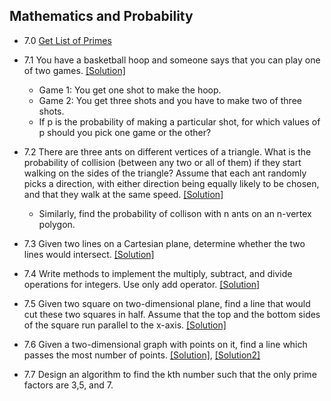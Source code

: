 ## Mathematics and Probability

- 7.0 [Get List of Primes](../code/7.0.java)
- 7.1 You have a basketball hoop and someone says that you can play one of two games. [[Solution]](../code/7.1.md)
  - Game 1: You get one shot to make the hoop.
  - Game 2: You get three shots and you have to make two of three shots.
  - If p is the probability of making a particular shot, for which values of p should you pick one game or the other?

- 7.2 There are three ants on different vertices of a triangle. What is the probability of collision (between any two or all of them) if they start walking on the sides of the triangle? Assume that each ant randomly picks a direction, with either direction being equally likely to be chosen, and that they walk at the same speed. [[Solution]](../code/7.2.md)
  - Similarly, find the probability of collison with n ants on an n-vertex polygon.

- 7.3 Given two lines on a Cartesian plane, determine whether the two lines would intersect. [[Solution]](../code/7.3.java)

- 7.4 Write methods to implement the multiply, subtract, and divide operations for integers. Use only add operator. [[Solution]](../code/7.4.java)

- 7.5 Given two square on two-dimensional plane, find a line that would cut these two squares in half. Assume that the top and the bottom sides of the square run parallel to the x-axis. [[Solution]](../code/7.5.java)

- 7.6 Given a two-dimensional graph with points on it, find a line which passes the most number of points. [[Solution]](https://github.com/hxwang/Leetcode/blob/master/code/Max-Points-on-a-Line.java), [[Solution2]](../code/7.6.java)

- 7.7 Design an algorithm to find the kth number such that the only prime factors are 3,5, and 7.
